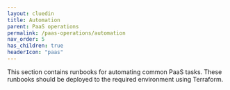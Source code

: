 ```yaml
---
layout: cluedin
title: Automation
parent: PaaS operations
permalink: /paas-operations/automation
nav_order: 5
has_children: true
headerIcon: "paas"
---
```


This section contains runbooks for automating common PaaS tasks. These runbooks should be deployed to the required environment using Terraform.